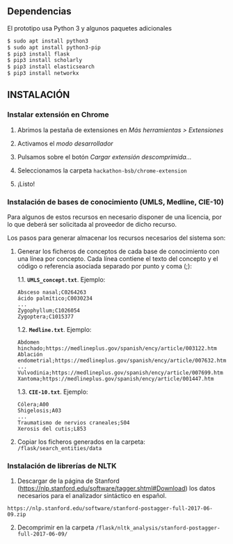 ## Dependencias

El prototipo usa Python 3 y algunos paquetes adicionales

```bash
$ sudo apt install python3
$ sudo apt install python3-pip
$ pip3 install flask
$ pip3 install scholarly
$ pip3 install elasticsearch
$ pip3 install networkx
```

## INSTALACIÓN

### Instalar extensión en Chrome

  1. Abrimos la pestaña de extensiones en *Más herramientas > Extensiones*

  2. Activamos el *modo desarrollador*

  3. Pulsamos sobre el botón *Cargar extensión descomprimida...*

  4. Seleccionamos la carpeta `hackathon-bsb/chrome-extension`

  5. ¡Listo!

### Instalación de bases de conocimiento (UMLS, Medline, CIE-10)

Para algunos de estos recursos en necesario disponer de una licencia, por lo que
deberá ser solicitada al proveedor de dicho recurso.

Los pasos para generar almacenar los recursos necesarios del sistema son:

1. Generar los ficheros de conceptos de cada base de conocimiento con una línea por concepto. Cada línea contiene el texto del concepto y el código o referencia asociada separado por punto y coma (;):
  
    1.1. **`UMLS_concept.txt`**. Ejemplo:

    ```
    Absceso nasal;C0264263
    ácido palmítico;C0030234
    ...
    Zygophyllum;C1026054
    Zygoptera;C1015377
    ```

    1.2. **`Medline.txt`**. Ejemplo:

    ```
    Abdomen hinchado;https://medlineplus.gov/spanish/ency/article/003122.htm
    Ablación endometrial;https://medlineplus.gov/spanish/ency/article/007632.htm
    ...
    Vulvodinia;https://medlineplus.gov/spanish/ency/article/007699.htm
    Xantoma;https://medlineplus.gov/spanish/ency/article/001447.htm
    ```

    1.3. **`CIE-10.txt`**. Ejemplo:

    ```
    Cólera;A00
    Shigelosis;A03
    ...
    Traumatismo de nervios craneales;S04
    Xerosis del cutis;L853
    ```

2. Copiar los ficheros generados en la carpeta: `/flask/search_entities/data`

### Instalación de librerías de NLTK

  1. Descargar de la página de Stanford (https://nlp.stanford.edu/software/tagger.shtml#Download) los datos necesarios para el analizador sintáctico en español.

    https://nlp.stanford.edu/software/stanford-postagger-full-2017-06-09.zip

  2. Decomprimir en la carpeta `/flask/nltk_analysis/stanford-postagger-full-2017-06-09/`

